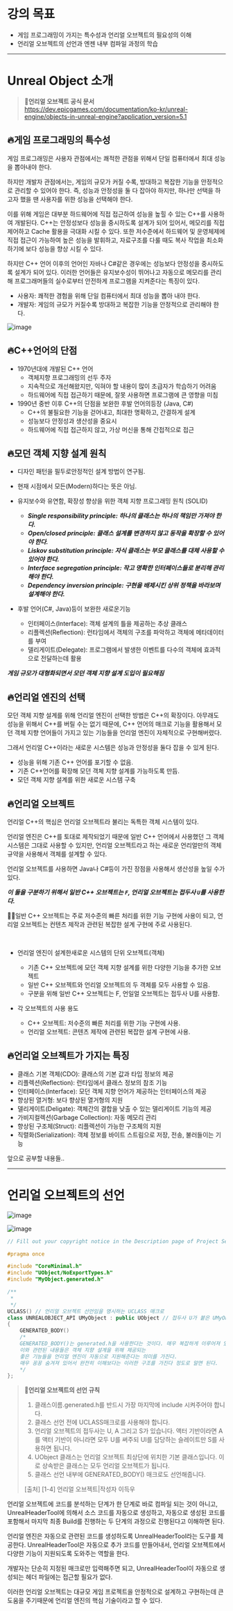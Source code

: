 # 강의 목표 
* 게임 프로그래밍이 가지는 특수성과 언리얼 오브젝트의 필요성의 이해
* 언리얼 오브젝트의 선언과 엔젠 내부 컴파일 과정의 학습

---

# Unreal Object 소개
> **📌언리얼 오브젝트 공식 문서** <br>
> https://dev.epicgames.com/documentation/ko-kr/unreal-engine/objects-in-unreal-engine?application_version=5.1
## 🔥게임 프로그래밍의 특수성
게임 프로그래밍은 사용자 관점에서는 쾌적한 관점을 위해서 단일 컴퓨터에서 최대 성능을 뽑아내야 한다.

하지만 개발자 관점에서는, 게임의 규모가 커질 수록, 방대하고 복잡한 기능을 안정적으로 관리할 수 있어야 한다.
즉, 성능과 안정성을 둘 다 잡아야 하지만, 하나만 선택을 하고자 했을 땐 사용자를 위한 성능을 선택해야 한다.

이를 위해 게임은 대부분 하드웨어에 직접 접근하여 성능을 높힐 수 있는 C++를 사용하여 개발된다.
C++는 안정성보다 성능을 중시하도록 설계가 되어 있어서, 메모리를 직접 제어하고 Cache 활용을 극대화 시킬 수 있다.
또한 저수준에서 하드웨어 및 운영체제에 직접 접근이 가능하여 높은 성능을 발휘하고, 자료구조를 다룰 때도 복사 작업을 최소화하기에
보다 성능을 향상 시킬 수 있다.

하지만 C++ 언어 이후의 언어인 자바나 C#같은 경우에는 성능보다 안정성을 중시하도록 설계가 되어 있다.
이러한 언어들은 유지보수성이 뛰어나고 자동으로 메모리를 관리해 프로그래머들의 실수로부터 안전하게 프로그램을 지켜준다는 특징이 있다.

* 사용자: 쾌적한 경험을 위해 단일 컴퓨터에서 최대 성능을 뽑아 내야 한다.
* 개발자: 게임의 규모가 커질수록 방대하고 복잡한 기능을 안정적으로 관리해야 한다.

![image](https://github.com/SunFlower2819/Today-I-learned/assets/130738283/52281dcf-c234-4921-9c97-e09a90bc0d43)

## 🔥C++언어의 단점
* 1970년대에 개발된 C++ 언어
  * 객체지향 프로그래밍의 선두 주자
  * 지속적으로 개선해왔지만, 익혀야 할 내용이 많이 초급자가 학습하기 어려움
  * 하드웨어에 직접 접근하기 때문에, 잘못 사용하면 프로그램에 큰 영향을 미침
* 1990년 중반 이후 C++의 단점을 보완한 후발 언어의등장 (Java, C#)
  * C++의 불필요한 기능을 걷어내고, 최대한 명확하고, 간결하게 설계
  * 성능보다 안정성과 생산성을 중요시
  * 하드웨어에 직접 접근하지 않고, 가상 머신을 통해 간접적으로 접근


## 🔥모던 객체 지향 설계 원칙
* 디자인 패턴을 필두로안정적인 설계 방법이 연구됨.
* 현재 시점에서 모든(Modern)하다는 뜻은 아님.
  
* 유지보수와 유연함, 확장성 향상을 위한 객체 지향 프로그래밍 원칙 (SOLID)
  * ***Single responsibility principle: 하나의 클래스는 하나의 책임만 가져야 한다.***
  * ***Open/closed principle: 클래스 설계를 변경하지 않고 동작을 확장할 수 있어야 한다.***
  * ***Liskov substitution principle: 자식 클래스는 부모 클래스를 대체 사용할 수 있어야 한다.***
  * ***Interface segregation principle: 작고 명확한 인터페이스들로 분리해 관리해야 한다.***
  * ***Dependency inversion principle: 구현을 배제시킨 상위 정책을 바라보며 설계해야 한다.***
    
* 후발 언어(C#, Java)등이 보완한 새로운기능
  * 인터페이스(Interface): 객체 설계의 틀을 제공하는 추상 클래스
  * 리플렉션(Reflection): 런타임에서 객체의 구조를 파악하고 객체에 메타데이터를 부여
  * 델리게이트(Delegate): 프로그램에서 발생한 이벤트를 다수의 객체에 효과적으로 전달하는데 활용
 

***게임 규모가 대형화되면서 모던 객체 지향 설계 도입이 필요해짐***

## 🔥언리얼 엔진의 선택
모던 객체 지향 설계를 위해 언리얼 엔진이 선택한 방법은 C++의 확장이다.
아무래도 성능을 위해서 C++를 버릴 수는 없기 때문에, C++ 언어의 매크로 기능을 활용해서
모던 객체 지향 언어들이 가지고 있는 기능들을 언리얼 엔진이 자체적으로 구현해버렸다.

그래서 언리얼 C++이라는 새로운 시스템은 성능과 안정성을 둘다 잡을 수 있게 된다.

* 성능을 위해 기존 C++ 언어를 포기할 수 없음.
* 기존 C++언어를 확장해 모던 객체 지향 설계를 가능하도록 만듬.
* 모던 객체 지향 설계를 위한 새로운 시스템 구축

## 🔥언리얼 오브젝트
언리얼 C++의 핵심은 언리얼 오브젝트라 불리는 독특한 객체 시스템이 있다.

언리얼 엔진은 C++를 토대로 제작되었기 때문에 일반 C++ 언어에서 사용했던 그 객체 시스템은 그대로 사용할 수 있지만,
언리얼 오브젝트라고 하는 새로운 언리얼만의 객체 규약을 사용해서 객체를 설계할 수 있다.

언리얼 오브젝트를 사용하면 Java나 C#등이 가진 장점을 사용해서 생산성을 높일 수가 있다. 

***이 둘을 구분하기 위해서 일반 C++ 오브젝트는 `F`, 언리얼 오브젝트는 접두사 `U`를 사용한다.***

🎈🎈일반 C++ 오브젝트는 주로 저수준의 빠른 처리를 위한 기능 구현에 사용이 되고, 언리얼 오브젝트는 컨텐츠 제작과 관련된
복잡한 설계 구현에 주로 사용된다. 

<br>

* 언리얼 엔진이 설계한새로운 시스템의 단위 오브젝트(객체)
  * 기존 C++ 오브젝트에 모던 객체 지향 설계를 위한 다양한 기능을 추가한 오브젝트
  * 일반 C++ 오브젝트와 언리얼 오브젝트의 두 객체를 모두 사용할 수 있음.
  * 구분을 위해 일반 C++ 오브젝트는 F, 언일얼 오브젝트는 접두사 U를 사용함.
  
* 각 오브젝트의 사용 용도
  * C++ 오브젝트: 저수준의 빠른 처리를 위한 기능 구현에 사용.
  * 언리얼 오브젝트: 콘텐츠 제작에 관련된 복잡한 설계 구현에 사용.   

## 🔥언리얼 오브젝트가 가지는 특징
* 클래스 기본 객체(CDO): 클래스의 기본 값과 타입 정보의 제공
* 리플렉션(Reflection): 런타임에서 클래스 정보의 참조 기능
* 인터페이스(Interface): 모던 객체 지향 언어가 제공하는 인터페이스의 제공
* 향상된 열거형: 보다 향상된 열거형의 지원
* 델리게이트(Deligate): 객체간의 결합을 낮출 수 있는 델리게이트 기능의 제공
* 가비지컬렉션(Garbage Collection): 자동 메모리 관리
* 향상된 구조체(Struct): 리플렉션이 가능한 구조체의 지원
* 직렬화(Serialization): 객체 정보를 바이트 스트림으로 저장, 전송, 불러들이는 기능

앞으로 공부할 내용들..  

---

# 언리얼 오브젝트의 선언

![image](https://github.com/SunFlower2819/Today-I-learned/assets/130738283/7ced8f1c-a982-4d6b-8c60-0690b1fdbab9)
 
![image](https://github.com/SunFlower2819/Today-I-learned/assets/130738283/bb83998b-2d1f-46bc-b317-11711eb09e01)

```cpp
// Fill out your copyright notice in the Description page of Project Settings.

#pragma once

#include "CoreMinimal.h"
#include "UObject/NoExportTypes.h"
#include "MyObject.generated.h"

/**
 * 
 */
UCLASS() // 언리얼 오브젝트 선언임을 명시하는 UCLASS 매크로 
class UNREALOBJECT_API UMyObject : public UObject // 접두사 U가 붙은 UMyObject 클래스
{
	GENERATED_BODY()
	/*
	GENERATED_BODY()는 generated.h을 사용한다는 것이다. 매우 복잡하게 이루어져 있다. 
	이와 관련된 내용들은 객체 지향 설계을 위해 제공되는
	좋은 기능들을 언리얼 엔진이 자동으로 지원해준다는 의미를 가진다.
	매우 꽁꽁 숨겨져 있어서 완전히 이해보다는 이러한 구조를 가진다 정도로 알면 된다.
	*/
};
```

> **📌언리얼 오브젝트의 선언 규칙**
> 1. 클래스이름.generated.h를 반드시 가장 마지막에 include 시켜주어야 합니다.
> 2. 클래스 선언 전에 UCLASS매크로를 사용해야 합니다.
> 3. 언리얼 오브젝트의 접두사는 U, A 그리고 S가 있습니다. 액터 기반이라면 A를 액터 기반이 아니라면 모두 U를 써주되 UI를 담당하는 슬레이트만 S를 사용하면 됩니다.
> 4. UObject 클래스는 언리얼 오브젝트 최상단에 위치한 기본 클래스입니다. 이로 상속받은 클래스는 모두 언리얼 오브젝트가 됩니다.
> 5. 클래스 선언 내부에 GENERATED_BODY() 매크로도 선언해줍니다. <br>
>
> [출처] [1-4] 언리얼 오브젝트|작성자 이득우



언리얼 오브젝트에 코드를 분석하는 단계가 한 단계로 바로 컴파일 되는 것이 아니고,
UnrealHeaderTool에 의해서 소스 코드를 자동으로 생성하고, 자동으로 생성된 코드를 포함해서
마지막 최종 Build를 진행하는 두 단계의 과정으로 진행된다고 이해하면 된다. 

언리얼 엔진은 자동으로 관련된 코드를 생성하도록 UnrealHeaderTool라는 도구를 제공한다.
UnrealHeaderTool은 자동으로 추가 코드를 만들어내서, 언리얼 오브젝트에서 다양한 기능이 지원되도록 도와주는 역할을 한다.

개발자는 단순히 지정된 매크로만 입력해주면 되고, UnrealHeaderTool이 자동으로 생성되는 헤더 파일에는 접근할 필요가 없다.

이러한 언리얼 오브젝트는 대규모 게임 프로젝트을 안정적으로 설계하고 구현하는데 큰 도움을 주기때문에 언리얼 엔진의
핵심 기술이라고 할 수 있다.
